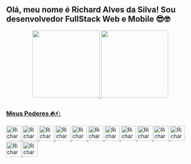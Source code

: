 ## Olá, meu nome é Richard Alves da Silva! Sou desenvolvedor FullStack Web e Mobile 😎🤓

<div>
  <a href="https://github.com/RichardCourtesy">
  <p align="center">
    <img height="180em" src="https://github-readme-stats.vercel.app/api?username=RichardCourtesy&show_icons=true&theme=neon">
    <img height="180em" src="https://github-readme-stats.vercel.app/api/top-langs/?username=RichardCourtesy&layout=compact&theme=neon">
  </p>
</div>

##

### Meus Poderes 🔥⚡:
<div>
  <img width="40px" alt="RichardCourtesy-HTML-Icon" src="https://cdn.jsdelivr.net/gh/devicons/devicon@latest/icons/html5/html5-plain-wordmark.svg" />
  <img width="40px" alt="RichardCourtesy-CSS-Icon" src="https://cdn.jsdelivr.net/gh/devicons/devicon@latest/icons/css3/css3-plain-wordmark.svg" />
  <img width="40px" alt="RichardCourtesy-JS-Icon" src="https://cdn.jsdelivr.net/gh/devicons/devicon@latest/icons/javascript/javascript-plain.svg" />
  <img width="40px" alt="RichardCourtesy-TS-Icon" src="https://cdn.jsdelivr.net/gh/devicons/devicon@latest/icons/typescript/typescript-plain.svg" />
  <img width="40px" alt="RichardCourtesy-Python-Icon" src="https://cdn.jsdelivr.net/gh/devicons/devicon@latest/icons/python/python-original.svg" />
  <img width="40px" alt="RichardCourtesy-Java-Icon" src="https://cdn.jsdelivr.net/gh/devicons/devicon@latest/icons/java/java-original.svg" />
  <img width="40px" alt="RichardCourtesy-React-Icon" src="https://cdn.jsdelivr.net/gh/devicons/devicon@latest/icons/react/react-original.svg" />
  <img width="40px" alt="RichardCourtesy-Node-Icon" src="https://cdn.jsdelivr.net/gh/devicons/devicon@latest/icons/nodejs/nodejs-original.svg" />
  <img width="40px" alt="RichardCourtesy-PHP-Icon" src="https://cdn.jsdelivr.net/gh/devicons/devicon@latest/icons/php/php-original.svg" />
  <img width="40px" alt="RichardCourtesy-MySql-icon" src="https://cdn.jsdelivr.net/gh/devicons/devicon@latest/icons/mysql/mysql-original.svg" />
  <img width="40px" alt="RichardCourtesy-Firebase-icon" src="https://cdn.jsdelivr.net/gh/devicons/devicon@latest/icons/firebase/firebase-original.svg" />
  <img width="40px" alt="RichardCourtesy-Figma-icon" src="https://cdn.jsdelivr.net/gh/devicons/devicon@latest/icons/figma/figma-original.svg" />
  <img width="40px" alt="RichardCourtesy-Cloud-icon" src="https://cdn.jsdelivr.net/gh/devicons/devicon@latest/icons/googlecloud/googlecloud-original.svg" />
</div>
